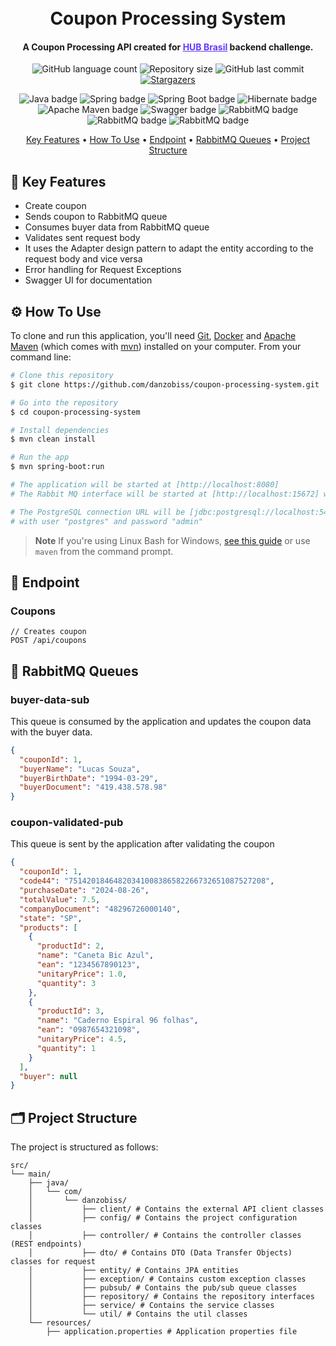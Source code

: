 
<h1 align="center">
  <br>
  Coupon Processing System
  <br>
</h1>

<h4 align="center">A Coupon Processing API created for <a href="https://hubbrasil.com.br" target="_blank" style="color: #653AFB">HUB Brasil</a> backend challenge.</h4>

<p align="center">
  <img alt="GitHub language count" src="https://img.shields.io/github/languages/count/danzobiss/inventory-management-system?color=%23b70ac7">
  <img alt="Repository size" src="https://img.shields.io/github/repo-size/danzobiss/coupon-processing-system">
  <img alt="GitHub last commit" src="https://img.shields.io/github/last-commit/danzobiss/coupon-processing-system?color=%23ff1c1c">
  <a href="https://github.com/danzobiss/inventory-management-system/stargazers">
    <img alt="Stargazers" src="https://img.shields.io/github/stars/danzobiss/coupon-processing-system?style=social&color=%23ff1c1c">
  </a>
</p>
<p align="center">
  <img alt="Java badge" src="https://img.shields.io/badge/Java-ED8B00?style=for-the-badge&logo=openjdk&logoColor=white">
  <img alt="Spring badge" src="https://img.shields.io/badge/Spring-6DB33F?style=for-the-badge&logo=spring&logoColor=white">
  <img alt="Spring Boot badge" src="https://img.shields.io/badge/Spring Boot-6DB33F?style=for-the-badge&logo=springboot&logoColor=white">
  <img alt="Hibernate badge" src="https://img.shields.io/badge/Hibernate-59666C?style=for-the-badge&logo=hibernate&logoColor=white">
  <img alt="Apache Maven badge" src="https://img.shields.io/badge/Apache Maven-C71A36?style=for-the-badge&logo=apache-maven&logoColor=white">
  <img alt="Swagger badge" src="https://img.shields.io/badge/Swagger-85EA2D?style=for-the-badge&logo=swagger&logoColor=white">
  <img alt="RabbitMQ badge" src="https://img.shields.io/badge/Rabbit MQ-FF6600?style=for-the-badge&logo=rabbitmq&logoColor=white">
  <img alt="RabbitMQ badge" src="https://img.shields.io/badge/PostgreSQL-4169E1?style=for-the-badge&logo=postgresql&logoColor=white">
  <img alt="RabbitMQ badge" src="https://img.shields.io/badge/Docker-2496ED?style=for-the-badge&logo=docker&logoColor=white">
</p>

<p align="center">
  <a href="#-key-features">Key Features</a> •
  <a href="#-how-to-use">How To Use</a> •
  <a href="#-endpoint">Endpoint</a> •
  <a href="#-rabbitmq-queues">RabbitMQ Queues</a> •
  <a href="#-project-structure">Project Structure</a>
</p>

## 🔑 Key Features

* Create coupon
* Sends coupon to RabbitMQ queue
* Consumes buyer data from RabbitMQ queue
* Validates sent request body
* It uses the Adapter design pattern to adapt the entity according to the request body and vice versa
* Error handling for Request Exceptions
* Swagger UI for documentation

## ⚙ How To Use

To clone and run this application, you'll need [Git](https://git-scm.com), [Docker](https://www.docker.com/products/docker-desktop/) and [Apache Maven](https://maven.apache.org/download.cgi) (which comes with [mvn](https://mvnrepository.com)) installed on your computer. From your command line:

```bash
# Clone this repository
$ git clone https://github.com/danzobiss/coupon-processing-system.git

# Go into the repository
$ cd coupon-processing-system

# Install dependencies
$ mvn clean install

# Run the app
$ mvn spring-boot:run

# The application will be started at [http://localhost:8080]
# The Rabbit MQ interface will be started at [http://localhost:15672] with username "guest" and password "guest"

# The PostgreSQL connection URL will be [jdbc:postgresql://localhost:5432/coupon_processing_system]
# with user "postgres" and password "admin"
```

> **Note**
> If you're using Linux Bash for Windows, [see this guide](https://www.howtogeek.com/261575/how-to-run-graphical-linux-desktop-applications-from-windows-10s-bash-shell/) or use `maven` from the command prompt.


## 📡 Endpoint

### Coupons
```http
// Creates coupon
POST /api/coupons
```


## 🐇 RabbitMQ Queues

### buyer-data-sub
This queue is consumed by the application and updates the coupon data with the buyer data.
```json
{
  "couponId": 1,
  "buyerName": "Lucas Souza",
  "buyerBirthDate": "1994-03-29",
  "buyerDocument": "419.438.578.98"
}
```

### coupon-validated-pub
This queue is sent by the application after validating the coupon
```json
{
  "couponId": 1,
  "code44": "75142018464820341008386582266732651087527208",
  "purchaseDate": "2024-08-26",
  "totalValue": 7.5,
  "companyDocument": "48296726000140",
  "state": "SP",
  "products": [
    {
      "productId": 2,
      "name": "Caneta Bic Azul",
      "ean": "1234567890123",
      "unitaryPrice": 1.0,
      "quantity": 3
    },
    {
      "productId": 3,
      "name": "Caderno Espiral 96 folhas",
      "ean": "0987654321098",
      "unitaryPrice": 4.5,
      "quantity": 1
    }
  ],
  "buyer": null
}
```


## 🗂️ Project Structure

The project is structured as follows:

```output
src/
└── main/
    ├── java/
    │   └── com/
    │       └── danzobiss/
    │           ├── client/ # Contains the external API client classes
    │           ├── config/ # Contains the project configuration classes
    │           ├── controller/ # Contains the controller classes (REST endpoints)
    │           ├── dto/ # Contains DTO (Data Transfer Objects) classes for request
    │           ├── entity/ # Contains JPA entities
    │           ├── exception/ # Contains custom exception classes
    │           ├── pubsub/ # Contains the pub/sub queue classes
    │           ├── repository/ # Contains the repository interfaces
    │           ├── service/ # Contains the service classes
    │           └── util/ # Contains the util classes
    └── resources/
        ├── application.properties # Application properties file
```
